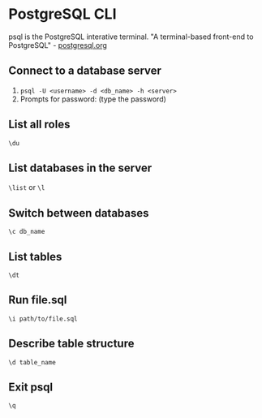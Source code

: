 # PostgreSQL CLI

psql is the PostgreSQL interative terminal. "A terminal-based front-end to PostgreSQL" - [postgresql.org](https://www.postgresql.org/docs/current/app-psql.html)

## Connect to a database server
1. `psql -U <username> -d <db_name> -h <server>`
2. Prompts for password: (type the password)

## List all roles
`\du`

## List databases in the server
`\list` or `\l`

## Switch between databases
`\c db_name`

## List tables
`\dt`

## Run file.sql
`\i path/to/file.sql`

## Describe table structure
`\d table_name`

## Exit psql
`\q`